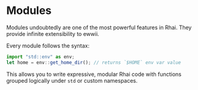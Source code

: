 # Modules

Modules undoubtedly are one of the most powerful features in Rhai. They provide infinite extensibility to ewwii.

Every module follows the syntax:

```js
import "std::env" as env;
let home = env::get_home_dir(); // returns `$HOME` env var value
```

This allows you to write expressive, modular Rhai code with functions grouped logically under `std` or custom namespaces.
